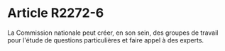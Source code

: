 # Article R2272-6

  
La Commission nationale peut créer, en son sein, des groupes de travail pour l'étude de questions particulières et faire appel à des experts.